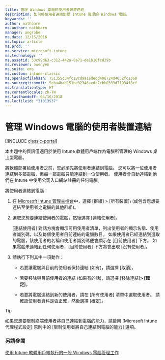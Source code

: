 ```yaml
---
title: 管理 Windows 電腦的使用者裝置連結
description: 如何將使用者連結到受 Intune 管理的 Windows 電腦。
keywords: ''
author: nathbarn
ms.author: nathbarn
manager: angrobe
ms.date: 12/15/2016
ms.topic: article
ms.prod: ''
ms.service: microsoft-intune
ms.technology: ''
ms.assetid: 53c99d63-c312-442a-8a71-de1b10fcd39b
ms.reviewer: owenyen
ms.suite: ems
ms.custom: intune-classic
ms.openlocfilehash: 751355c34fc18cd9a1ededd498724d4652fc1368
ms.sourcegitcommit: 5eba4bad151be32346aedc7cbb0333d71934f8cf
ms.translationtype: HT
ms.contentlocale: zh-TW
ms.lasthandoff: 04/16/2018
ms.locfileid: "31013937"
---
```

# <a name="manage-user-device-linking-for-windows-pcs"></a>管理 Windows 電腦的使用者裝置連結

[!INCLUDE [classic-portal](../includes/classic-portal.md)]

本主題中的資訊僅適用於使用 Intune 軟體用戶端作為電腦所管理的 Windows 桌上型電腦。 

將軟體部署給使用者之前，您必須先將使用者連結到電腦。 您可以將一位使用者連結到多部電腦，但每一部電腦只能連結到一位使用者。 使用者會自動連結到他們在 Intune 中使用公司入口網站註冊的任何電腦。

將使用者連結到電腦：

1. 在 [Microsoft Intune 管理主控台](https://manage.microsoft.com/)中，選擇 [群組] &gt; [所有裝置]\ (或包含您想要連結至使用者之電腦的其他群組)。

2. 選取您想要連結使用者的電腦，然後選擇 [連結使用者]。

   [連結使用者] 對話方塊會顯示可用使用者清單，列出使用者的顯示名稱、使用者識別碼，以及每個使用者目前連結的電腦數目。 如果使用者已經連結到選取的電腦，該使用者的名稱和使用者識別碼便會顯示在 [目前使用者] 下方。 如果電腦未連結到任何使用者，[目前使用者] 下方將會出現 [沒有使用者]。

3. 請執行下列其中一項動作：

   - 若要讓電腦與目前的使用者保持連結 (如有)，請選擇 [取消]。

   - 若要移除與目前使用者的連結 (如果有的話)，請選擇 [移除連結]<strong>**&gt; [確定]**</strong>。

   - 若要將電腦連結到新的使用者，請在 [所有使用者] 清單中選取使用者。 請確認使用者資料是否正確，然後選擇 [確定]。

> [!TIP]
> 如果您想要限制終端使用者將自己連結到電腦的能力，請啟用 [Microsoft Intune 代理程式設定] 原則中的 [限制使用者將自己連結到電腦的能力] 選項。

### <a name="see-also"></a>另請參閱

[使用 Intune 軟體用戶端執行的一般 Windows 電腦管理工作](common-windows-pc-management-tasks-with-the-microsoft-intune-computer-client.md)